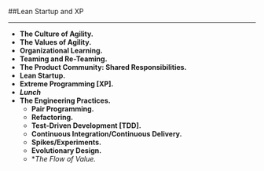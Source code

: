 <!-- .slide: data-background="resources/footer.svg" data-background-size="contain" data-background-position="bottom"  -->

##Lean Startup and XP
- - -
* **The Culture of Agility.** <!-- .element: style="color:#e0dfe4" -->
* **The Values of Agility.**  <!-- .element: style="color:#e0dfe4" -->
* **Organizational Learning.** <!-- .element: style="color:#e0dfe4" -->
* **Teaming and Re-Teaming.**  <!-- .element: style="color:#e0dfe4" -->
* **The Product Community:  Shared Responsibilities.**  <!-- .element: style="color:#e0dfe4" -->
* **Lean Startup.**  <!-- .element: style="color:#e0dfe4" -->
* **Extreme Programming [XP].** <!-- .element: style="color:#e0dfe4" -->
* _**Lunch**_ <!-- .element: style="color:#5cab3d" -->
* **The Engineering Practices.**
  * **Pair Programming.**  <!-- .element: style="color:#e0dfe4" -->
  * **Refactoring.**  <!-- .element: style="color:#e0dfe4" -->
  * **Test-Driven Development [TDD].**  <!-- .element: style="color:#e0dfe4" -->
  * **Continuous Integration/Continuous Delivery.**  <!-- .element: style="color:#e0dfe4" -->
  * **Spikes/Experiments.**  <!-- .element: style="color:#e0dfe4" -->
  * **Evolutionary Design.**  <!-- .element: style="color:#e0dfe4" -->
  * **The Flow of Value.*
<aside class="notes">
  <p>
  </p>
  <p>
  </p>
</aside>
